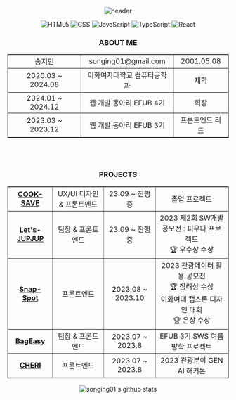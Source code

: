 <div align = "center">
  
![header](https://capsule-render.vercel.app/api?type=waving&color=gradient&customColorList=0&height=200&section=header&text=FE%20Developer,%20songing01&fontSize=50)

![HTML5](https://img.shields.io/badge/html5-%23E34F26.svg?style=for-the-badge&logo=html5&logoColor=white)
![CSS](https://img.shields.io/badge/css-%231572B6.svg?style=for-the-badge&logo=css3&logoColor=white)
![JavaScript](https://img.shields.io/badge/javascript-%23F7DF1E.svg?style=for-the-badge&logo=javascript&logoColor=white)
![TypeScript](https://img.shields.io/badge/typescript-%233178C6.svg?style=for-the-badge&logo=typescript&logoColor=white)
![React](https://img.shields.io/badge/react-%2361DAFB.svg?style=for-the-badge&logo=react&logoColor=white)


### ABOUT ME
 <table border="" cellspacing="0" cellpadding="0" width="100%">
   <tr width="100%">
     <td align="center">송지민</td>
     <td align="center">songing01@gmail.com</td>
     <td align="center">2001.05.08</td>
   </tr>
   <tr width="100%">
     <td align="center">2020.03 ~ 2024.08</td>
     <td align="center">이화여자대학교 컴퓨터공학과</td>
     <td align="center">재학</td>
   </tr>
     <tr width="100%">
     <td align="center">2024.01 ~ 2024.12</td>
     <td align="center">웹 개발 동아리 EFUB 4기</td>
     <td align="center">회장</td>
   </tr>
    <tr width="100%">
     <td align="center">2023.03 ~ 2023.12</td>
     <td align="center">웹 개발 동아리 EFUB 3기</td>
     <td align="center">프론트엔드 리드</td>
   </tr>
 </table>
 
 <br>
<br>

### PROJECTS
 <table border="" cellspacing="0" cellpadding="0" width="100%">
    <tr width="100%">
     <td align="center"><a href=""><b>COOK-SAVE</b></a></td>
     <td align="center">UX/UI 디자인 & 프론트엔드</td>
     <td align="center">23.09 ~ 진행중 </td>
     <td align="center">졸업 프로젝트</td>
   </tr>
   <tr width="100%">
     <td align="center"><a href=""><b>Let's-JUPJUP</b></a></td>
     <td align="center">팀장 & 프론트엔드</td>
     <td align="center">23.09 ~ 진행중</td>
     <td align="center">2023 제2회 SW개발 공모전 : 피우다 프로젝트 <br>🏆 우수상 수상</td>
   </tr>
     <tr width="100%">
     <td align="center"><a href=""><b>Snap-Spot</b></a></td>
     <td align="center">프론트엔드</td>
     <td align="center">2023.08 ~ 2023.10</td>
     <td align="center">2023 관광데이터 활용 공모전<br>🏆 장려상 수상 <br>이화여대 캡스톤 디자인 대회 <br> 🏆 은상 수상</td>
   </tr>
   <tr width="100%">
     <td align="center"><a href=""><b>BagEasy</b></a></td>
     <td align="center">팀장 & 프론트엔드</td>
     <td align="center">2023.07 ~ 2023.8</td>
     <td align="center">EFUB 3기 SWS 여름 방학 프로젝트</td>
   </tr>
    <tr width="100%">
     <td align="center"><a href=""><b>CHERI</b></a></td>
     <td align="center">프론트엔드</td>
     <td align="center">2023.07 ~ 2023.8</td>
     <td align="center">2023 관광분야 GEN AI 해커톤</td>
   </tr>
 </table>

![songing01's github stats](https://github-readme-stats.vercel.app/api?username=songing01&show_icons=true)
 </div>
